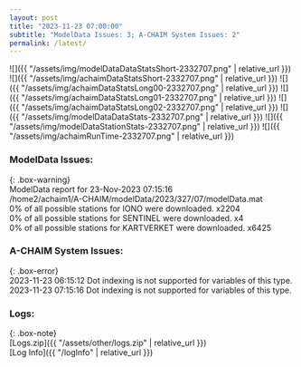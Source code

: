 ```yaml
---
layout: post
title: "2023-11-23 07:00:00"
subtitle: "ModelData Issues: 3; A-CHAIM System Issues: 2"
permalink: /latest/
---
```


![]({{ "/assets/img/modelDataDataStatsShort-2332707.png" | relative_url }})
![]({{ "/assets/img/achaimDataStatsShort-2332707.png" | relative_url }})
![]({{ "/assets/img/achaimDataStatsLong00-2332707.png" | relative_url }})
![]({{ "/assets/img/achaimDataStatsLong01-2332707.png" | relative_url }})
![]({{ "/assets/img/achaimDataStatsLong02-2332707.png" | relative_url }})
![]({{ "/assets/img/modelDataDataStats-2332707.png" | relative_url }})
![]({{ "/assets/img/modelDataStationStats-2332707.png" | relative_url }})
![]({{ "/assets/img/achaimRunTime-2332707.png" | relative_url }})


### ModelData Issues:  
  
{: .box-warning}  
 ModelData report for 23-Nov-2023 07:15:16   
 /home2/achaim1/A-CHAIM/modelData/2023/327/07/modelData.mat   
 0% of all possible stations for IONO were downloaded. x2204   
 0% of all possible stations for SENTINEL were downloaded. x4   
 0% of all possible stations for KARTVERKET were downloaded. x6425   
  
### A-CHAIM System Issues:  
  
{: .box-error}  
2023-11-23 06:15:12 Dot indexing is not supported for variables of this type.  
2023-11-23 07:15:16 Dot indexing is not supported for variables of this type.  

### Logs:  
  
{: .box-note}  
[Logs.zip]({{ "/assets/other/logs.zip" | relative_url }})  
[Log Info]({{ "/logInfo" | relative_url }})  
